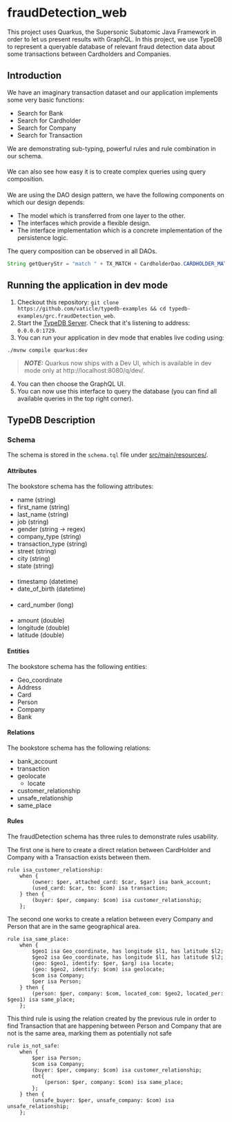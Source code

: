 # fraudDetection_web

This project uses Quarkus, the Supersonic Subatomic Java Framework in order to let us present results with GraphQL.
In this project, we use TypeDB to represent a queryable database of relevant fraud detection data about some transactions between Cardholders and Companies.

## Introduction

We have an imaginary transaction dataset and our application implements some very basic functions:

- Search for Bank
- Search for Cardholder
- Search for Company
- Search for Transaction 

We are demonstrating sub-typing, powerful rules and rule combination in our schema. 
####
We can also see how easy it is to create complex queries using query composition.
####
We are using the DAO design pattern, we have the following components on which our design depends:

- The model which is transferred from one layer to the other.
- The interfaces which provide a flexible design.
- The interface implementation which is a concrete implementation of the persistence logic.

The query composition can be observed in all DAOs.
```java
String getQueryStr = "match " + TX_MATCH + CardholderDao.CARDHOLDER_MATCH + BankDao.BANK_MATCH + MerchantDao.MERCHANT_MATCH;
```

## Running the application in dev mode

1. Checkout this repository: `git clone https://github.com/vaticle/typedb-examples && cd typedb-examples/grc.fraudDetection_web`.
2. Start the [TypeDB Server](http://docs.vaticle.com/docs/running-typedb/install-and-run#start-the-typedb-server). Check that it's listening to address: `0.0.0.0:1729`.
3. You can run your application in dev mode that enables live coding using:
```shell script
./mvnw compile quarkus:dev
```
> **_NOTE:_**  Quarkus now ships with a Dev UI, which is available in dev mode only
> at http://localhost:8080/q/dev/.

4. You can then choose the GraphQL UI.
5. You can now use this interface to query the database (you can find all available queries in the top right corner).

## TypeDB Description

### Schema

The schema is stored in the `schema.tql` file under [src/main/resources/](src/main/resources/schema.tql).

#### Attributes

The bookstore schema has the following attributes:

- name (string)
- first_name (string)
- last_name (string) 
- job (string) 
- gender (string -> regex) 
- company_type (string) 
- transaction_type (string) 
- street (string) 
- city (string) 
- state (string) 
####
- timestamp (datetime) 
- date_of_birth (datetime) 
####
- card_number (long)  
####
- amount (double)
- longitude (double)
- latitude (double)

#### Entities

The bookstore schema has the following entities:

- Geo_coordinate
- Address
- Card
- Person
- Company
- Bank

#### Relations

The bookstore schema has the following relations:

- bank_account
- transaction
- geolocate
  - locate
- customer_relationship
- unsafe_relationship
- same_place

#### Rules

The fraudDetection schema has three rules to demonstrate rules usability.

The first one is here to create a direct relation between CardHolder and Company with a Transaction exists between them.
```
rule isa_customer_relationship:
    when {
        (owner: $per, attached_card: $car, $gar) isa bank_account;
        (used_card: $car, to: $com) isa transaction;
    } then {
        (buyer: $per, company: $com) isa customer_relationship;
    };
```

The second one works to create a relation between every Company and Person that are in the same geographical area.

```
rule isa_same_place:
    when {
        $geo1 isa Geo_coordinate, has longitude $l1, has latitude $l2;
        $geo2 isa Geo_coordinate, has longitude $l1, has latitude $l2;
        (geo: $geo1, identify: $per, $arg) isa locate;
        (geo: $geo2, identify: $com) isa geolocate;
        $com isa Company;
        $per isa Person;
    } then {
        (person: $per, company: $com, located_com: $geo2, located_per: $geo1) isa same_place;
    };
```


This third rule is using the relation created by the previous rule in order to find Transaction that are happening between
Person and Company that are not is the same area, marking them as potentially not safe
```
rule is_not_safe:
    when {
        $per isa Person;
        $com isa Company;
        (buyer: $per, company: $com) isa customer_relationship;
        not{
            (person: $per, company: $com) isa same_place;
        };
    } then {
        (unsafe_buyer: $per, unsafe_company: $com) isa unsafe_relationship;
    };
```